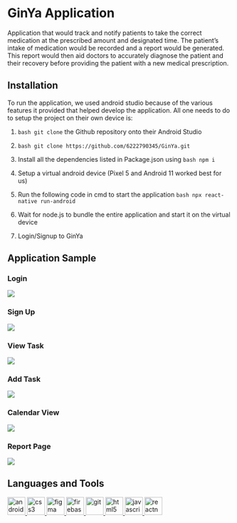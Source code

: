 # GinYa Application

Application that would track and notify patients to take the correct medication at the prescribed amount and designated time. The patient’s intake of medication would be recorded and a report would be generated. This report would then aid doctors to accurately diagnose the patient and their recovery before providing the patient with a new medical prescription.

## Installation

To run the application, we used android studio because of the various features it provided that helped develop the application. All one needs to do to setup the project on their own device is:

1. ```bash git clone``` the Github repository onto their Android Studio

2. ```bash git clone https://github.com/6222790345/GinYa.git```

3. Install all the dependencies listed in Package.json using ```bash npm i```

4. Setup a virtual android device (Pixel 5 and Android 11 worked best for us)

5. Run  the following code in cmd to start the application ```bash npx react-native run-android```

6. Wait for node.js to bundle the entire application and start it on the virtual device

7. Login/Signup to GinYa

## Application Sample

### Login
<p align="left">
  <img src="./ApplicationSample/Login_Login.jpg">
</p>

### Sign Up
<p align="left">
  <img src="./ApplicationSample/Login_SignUp.jpg">
</p>


### View Task
<p align="left">
  <img src="./ApplicationSample/View_Task_1.jpg">
</p>

### Add Task
<p align="left">
  <img src="./ApplicationSample/Add_Task_1.jpg">
</p>

### Calendar View
<p align="left">
  <img src="./ApplicationSample/Calendar_View_Red_days.jpg">
</p>

### Report Page
<p align="left">
  <img src="./ApplicationSample/Report_Page_1.jpg">
</p>




## Languages and Tools
<p align="left"> <a href="https://developer.android.com" target="_blank" rel="noreferrer"> <img src="https://raw.githubusercontent.com/devicons/devicon/master/icons/android/android-original-wordmark.svg" alt="android" width="40" height="40"/> </a> <a href="https://www.w3schools.com/css/" target="_blank" rel="noreferrer"> <img src="https://raw.githubusercontent.com/devicons/devicon/master/icons/css3/css3-original-wordmark.svg" alt="css3" width="40" height="40"/> </a> <a href="https://www.figma.com/" target="_blank" rel="noreferrer"> <img src="https://www.vectorlogo.zone/logos/figma/figma-icon.svg" alt="figma" width="40" height="40"/> </a> <a href="https://firebase.google.com/" target="_blank" rel="noreferrer"> <img src="https://www.vectorlogo.zone/logos/firebase/firebase-icon.svg" alt="firebase" width="40" height="40"/> </a> <a href="https://git-scm.com/" target="_blank" rel="noreferrer"> <img src="https://www.vectorlogo.zone/logos/git-scm/git-scm-icon.svg" alt="git" width="40" height="40"/> </a> <a href="https://www.w3.org/html/" target="_blank" rel="noreferrer"> <img src="https://raw.githubusercontent.com/devicons/devicon/master/icons/html5/html5-original-wordmark.svg" alt="html5" width="40" height="40"/> </a> <a href="https://developer.mozilla.org/en-US/docs/Web/JavaScript" target="_blank" rel="noreferrer"> <img src="https://raw.githubusercontent.com/devicons/devicon/master/icons/javascript/javascript-original.svg" alt="javascript" width="40" height="40"/> </a> <a href="https://reactnative.dev/" target="_blank" rel="noreferrer"> <img src="https://reactnative.dev/img/header_logo.svg" alt="reactnative" width="40" height="40"/> </a> </p>

